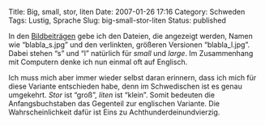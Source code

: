 Title: Big, small, stor, liten
Date: 2007-01-26 17:16
Category: Schweden
Tags: Lustig, Sprache
Slug: big-small-stor-liten
Status: published

In den [Bildbeiträgen](http://www.fiket.de/tag/foto) gebe ich den
Dateien, die angezeigt werden, Namen wie “blabla\_s.jpg” und den
verlinkten, größeren Versionen “blabla\_l.jpg”. Dabei stehen “s” und “l”
natürlich für *small* und *large*. Im Zusammenhang mit Computern denke
ich nun einmal oft auf Englisch.

Ich muss mich aber immer wieder selbst daran erinnern, dass ich mich für
diese Variante entschieden habe, denn im Schwedischen ist es genau
umgekehrt. *Stor* ist “groß”, *liten* ist “klein”. Somit bedeuten die
Anfangsbuchstaben das Gegenteil zur englischen Variante. Die
Wahrscheinlichkeit dafür ist Eins zu Achthunderdeinundvierzig.


